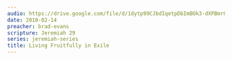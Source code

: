 ```yaml
---
audio: https://drive.google.com/file/d/1dytp99CJbdIqetpDbImBOk3-dXPBmrQI/view
date: 2010-02-14
preacher: brad-evans
scripture: Jeremiah 29
series: jeremiah-series
title: Living Fruitfully in Exile
---
```

